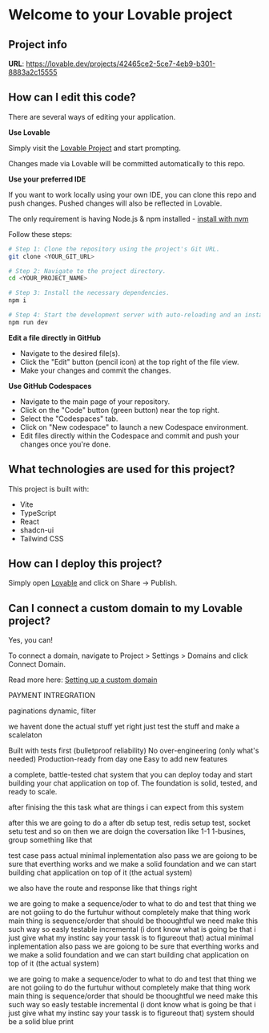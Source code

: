 # Welcome to your Lovable project

## Project info

**URL**: https://lovable.dev/projects/42465ce2-5ce7-4eb9-b301-8883a2c15555

## How can I edit this code?

There are several ways of editing your application.

**Use Lovable**

Simply visit the [Lovable Project](https://lovable.dev/projects/42465ce2-5ce7-4eb9-b301-8883a2c15555) and start prompting.

Changes made via Lovable will be committed automatically to this repo.

**Use your preferred IDE**

If you want to work locally using your own IDE, you can clone this repo and push changes. Pushed changes will also be reflected in Lovable.

The only requirement is having Node.js & npm installed - [install with nvm](https://github.com/nvm-sh/nvm#installing-and-updating)

Follow these steps:

```sh
# Step 1: Clone the repository using the project's Git URL.
git clone <YOUR_GIT_URL>

# Step 2: Navigate to the project directory.
cd <YOUR_PROJECT_NAME>

# Step 3: Install the necessary dependencies.
npm i

# Step 4: Start the development server with auto-reloading and an instant preview.
npm run dev
```

**Edit a file directly in GitHub**

- Navigate to the desired file(s).
- Click the "Edit" button (pencil icon) at the top right of the file view.
- Make your changes and commit the changes.

**Use GitHub Codespaces**

- Navigate to the main page of your repository.
- Click on the "Code" button (green button) near the top right.
- Select the "Codespaces" tab.
- Click on "New codespace" to launch a new Codespace environment.
- Edit files directly within the Codespace and commit and push your changes once you're done.

## What technologies are used for this project?

This project is built with:

- Vite
- TypeScript
- React
- shadcn-ui
- Tailwind CSS

## How can I deploy this project?

Simply open [Lovable](https://lovable.dev/projects/42465ce2-5ce7-4eb9-b301-8883a2c15555) and click on Share -> Publish.

## Can I connect a custom domain to my Lovable project?

Yes, you can!

To connect a domain, navigate to Project > Settings > Domains and click Connect Domain.

Read more here: [Setting up a custom domain](https://docs.lovable.dev/tips-tricks/custom-domain#step-by-step-guide)



PAYMENT INTREGRATION

paginations dynamic,
filter







we havent done the actual stuff yet right just test the stuff and make a scalelaton


Built with tests first (bulletproof reliability)
No over-engineering (only what's needed)
Production-ready from day one
Easy to add new features

a complete, battle-tested chat system that you can deploy today and start building your chat application on top of. The foundation is solid, tested, and ready to scale.



after finising the this task what are things i can expect from this system 


after this we are going to do a after db setup test, redis setup test, socket setu test and so on
then we are doign the coversation like 1-1 1-busines, group something like that

test case pass
actual minimal inplementation also pass 
we are goiong to be sure that everthing works and we make a solid foundation and we can start building chat application on top of it (the actual system)

we also have the route and response like that things right


we are going to make a sequence/oder to what to do and test that thing we are not goiing to do the furtuhur without completely make that thing work
main thing is sequence/order that should be thooughtful we need make this such way so easly testable incremental (i dont know what is going be that  i just give what my instinc say  your tassk is to figureout that)
actual minimal inplementation also pass 
we are goiong to be sure that everthing works and we make a solid foundation and we can start building chat application on top of it (the actual system)



we are going to make a sequence/oder to what to do and test that thing we are not goiing to do the furtuhur without completely make that thing work
main thing is sequence/order that should be thooughtful we need make this such way so easly testable incremental (i dont know what is going be that  i just give what my instinc say  your tassk is to figureout that)
system should be a solid blue print 
